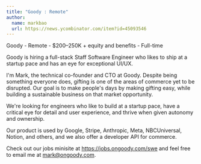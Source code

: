 ```yaml
---
title: "Goody : Remote"
author:
  name: markbao
  url: https://news.ycombinator.com/item?id=45093546
---
```

Goody - Remote - $200–250K + equity and benefits - Full-time

Goody is hiring a full-stack Staff Software Engineer who likes to ship at a startup pace and has an eye for exceptional UI&#x2F;UX.

I&#x27;m Mark, the technical co-founder and CTO at Goody. Despite being something everyone does, gifting is one of the areas of commerce yet to be disrupted. Our goal is to make people&#x27;s days by making gifting easy, while building a sustainable business on that market opportunity.

We&#x27;re looking for engineers who like to build at a startup pace, have a critical eye for detail and user experience, and thrive when given autonomy and ownership.

Our product is used by Google, Stripe, Anthropic, Meta, NBCUniversal, Notion, and others, and we also offer a developer API for commerce.

Check out our jobs minisite at <a href="https:&#x2F;&#x2F;jobs.ongoody.com&#x2F;swe" rel="nofollow">https:&#x2F;&#x2F;jobs.ongoody.com&#x2F;swe</a> and feel free to email me at mark@ongoody.com.
<JobApplication />
